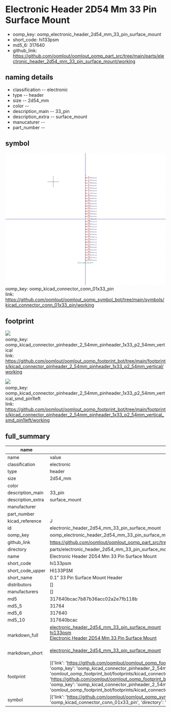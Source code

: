 # Electronic Header 2D54 Mm 33 Pin Surface Mount

  
* oomp_key: oomp_electronic_header_2d54_mm_33_pin_surface_mount 
* short_code: hi133psm
* md5_6: 317640  
* github_link: https://github.com/oomlout/oomlout_oomp_part_src/tree/main/parts/electronic_header_2d54_mm_33_pin_surface_mount/working  
## naming details
* classification -- electronic
* type -- header
* size -- 2d54_mm
* color -- 
* description_main -- 33_pin
* description_extra -- surface_mount
* manucaturer -- 
* part_number -- 



## symbol

![](symbol/0/working/working_600.png)  
oomp_key: oomp_kicad_connector_conn_01x33_pin  
link: https://github.com/oomlout/oomlout_oomp_symbol_bot/tree/main/symbols/kicad_connector_conn_01x33_pin/working  

## footprint

![](footprint/0/working/working_600.png)  
oomp_key: oomp_kicad_connector_pinheader_2_54mm_pinheader_1x33_p2_54mm_vertical  
link: https://github.com/oomlout/oomlout_oomp_footprint_bot/tree/main/footprints/kicad_connector_pinheader_2_54mm_pinheader_1x33_p2_54mm_vertical/working  

![](footprint/0/working/working_600.png)  
oomp_key: oomp_kicad_connector_pinheader_2_54mm_pinheader_1x33_p2_54mm_vertical_smd_pin1left  
link: https://github.com/oomlout/oomlout_oomp_footprint_bot/tree/main/footprints/kicad_connector_pinheader_2_54mm_pinheader_1x33_p2_54mm_vertical_smd_pin1left/working  

## full_summary
| name | value | 
| --- | --- | 
| name | value | 
| classification | electronic | 
| type | header | 
| size | 2d54_mm | 
| color |  | 
| description_main | 33_pin | 
| description_extra | surface_mount | 
| manufacturer |  | 
| part_number |  | 
| kicad_reference | J | 
| id | electronic_header_2d54_mm_33_pin_surface_mount | 
| oomp_key | oomp_electronic_header_2d54_mm_33_pin_surface_mount | 
| github_link | https://github.com/oomlout/oomlout_oomp_part_src/tree/main/parts/electronic_header_2d54_mm_33_pin_surface_mount/working | 
| directory | parts/electronic_header_2d54_mm_33_pin_surface_mount | 
| name | Electronic Header 2D54 Mm 33 Pin Surface Mount | 
| short_code | hi133psm | 
| short_code_upper | HI133PSM | 
| short_name | 0.1" 33 Pin Surface Mount Header | 
| distributors | [] | 
| manufacturers | [] | 
| md5 | 317640bcac7b87b36acc02a2e7fb118b | 
| md5_5 | 31764 | 
| md5_6 | 317640 | 
| md5_10 | 317640bcac | 
| markdown_full | [electronic_header_2d54_mm_33_pin_surface_mount](https://github.com/oomlout/oomlout_oomp_part_src/tree/main/parts/electronic_header_2d54_mm_33_pin_surface_mount/working)<br>[hi133psm](https://github.com/oomlout/oomlout_oomp_part_src/tree/main/parts/electronic_header_2d54_mm_33_pin_surface_mount/working)<br>[Electronic Header 2D54 Mm 33 Pin Surface Mount](https://github.com/oomlout/oomlout_oomp_part_src/tree/main/parts/electronic_header_2d54_mm_33_pin_surface_mount/working)<br><br> | 
| markdown_short | [electronic_header_2d54_mm_33_pin_surface_mount](https://github.com/oomlout/oomlout_oomp_part_src/tree/main/parts/electronic_header_2d54_mm_33_pin_surface_mount/working)<br><br> | 
| footprint | [{'link': 'https://github.com/oomlout/oomlout_oomp_footprint_bot/tree/main/foootprntss/kicad_connector_pinheader_2_54mm_pinheader_1x33_p2_54mm_vertical', 'oomp_key': 'oomp_kicad_connector_pinheader_2_54mm_pinheader_1x33_p2_54mm_vertical', 'directory': 'oomlout_oomp_footprint_bot/footprints/kicad_connector_pinheader_2_54mm_pinheader_1x33_p2_54mm_vertical//working/working.kicad_mod'}, {'link': 'https://github.com/oomlout/oomlout_oomp_footprint_bot/tree/main/foootprntss/kicad_connector_pinheader_2_54mm_pinheader_1x33_p2_54mm_vertical_smd_pin1left', 'oomp_key': 'oomp_kicad_connector_pinheader_2_54mm_pinheader_1x33_p2_54mm_vertical_smd_pin1left', 'directory': 'oomlout_oomp_footprint_bot/footprints/kicad_connector_pinheader_2_54mm_pinheader_1x33_p2_54mm_vertical_smd_pin1left//working/working.kicad_mod'}] | 
| symbol | [{'link': 'https://github.com/oomlout/oomlout_oomp_symbol_bot/tree/main/symbols/kicad_connector_conn_01x33_pin', 'oomp_key': 'oomp_kicad_connector_conn_01x33_pin', 'directory': 'oomlout_oomp_symbol_bot/symbols/kicad_connector_conn_01x33_pin//working/working.kicad_sym'}] | 
